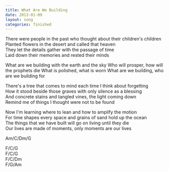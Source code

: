 ```yaml
---
title: What Are We Building
date: 2013-01-09
layout: song
categories: finished
---
```

There were people in the past who thought about their children's children  
Planted flowers in the desert and called that heaven  
They let the details gather with the passage of time  
Laid down their memories and rested their minds

<div class="chorus">What are we building with the earth and the sky  
Who will prosper, how will the prophets die  
What is polished, what is worn  
What are we building, who are we building for</div>

There's a tree that comes to mind each time I think about forgetting  
How it stood beside those graves with only silence as a blessing  
And concrete stains and tangled vines, the light coming down  
Remind me of things I thought were not to be found

Now I'm learning where to lean and how to amplify the motion  
For time shapes every space and grains of sand hold up the ocean  
The things that we have built will go on living until they die  
Our lives are made of moments, only moments are our lives

<div class="chords">Am/C/Dm/G  

F/C/G  
F/C/G  
F/C/Dm  
F/G/Am</div>
